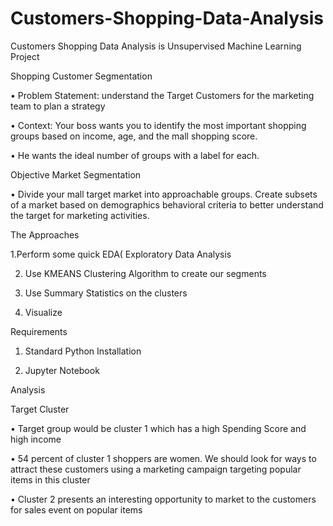 # Customers-Shopping-Data-Analysis

Customers Shopping Data Analysis is Unsupervised Machine Learning Project

Shopping Customer Segmentation

•	Problem Statement: understand the Target Customers for the marketing team to plan a strategy

•	Context: Your boss wants you to identify the most important shopping groups based on income, age, and the mall shopping score.

•	He wants the ideal number of groups with a label for each.

Objective Market Segmentation

• Divide your mall target market into approachable groups. Create subsets of a market based on demographics behavioral criteria to better understand the target for marketing activities.

The Approaches

1.Perform some quick EDA( Exploratory Data Analysis

2. Use KMEANS Clustering Algorithm to create our segments

3. Use Summary Statistics on the clusters

4. Visualize 

Requirements

1. Standard Python Installation
                                                                                                                  
2. Jupyter Notebook

Analysis

Target Cluster

•	Target group would be cluster 1 which has a high Spending Score and high income

•	54 percent of cluster 1 shoppers are women. We should look for ways to attract these customers using a marketing campaign targeting popular items in this cluster

•	Cluster 2 presents an interesting opportunity to market to the customers for sales event on popular items
